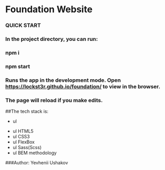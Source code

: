 # Foundation Website

### QUICK START

### In the project directory, you can run:

### npm i

### npm start

### Runs the app in the development mode. Open https://lockst3r.github.io/foundation/ to view in the browser.

### The page will reload if you make edits.

##The tech stack is:

- ul
+ ul HTML5
+ ul CSS3
+ ul FlexBox
+ ul Sass(Scss)
+ ul BEM methodology

###Author:
Yevhenii Ushakov